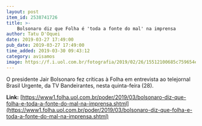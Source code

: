 ```yaml
---
layout: post
item_id: 2538741726
title: >-
    Bolsonaro diz que Folha é 'toda a fonte do mal' na imprensa
author: Tatu D'Oquei
date: 2019-03-27 17:49:00
pub_date: 2019-03-27 17:49:00
time_added: 2019-03-30 09:43:12
category: avisamos
image: https://f.i.uol.com.br/fotografia/2019/02/26/15512100685c759654e8cfc_1551210068_3x2_rt.jpg
---
```


O presidente Jair Bolsonaro fez críticas à Folha em entrevista ao telejornal Brasil Urgente, da TV Bandeirantes, nesta quinta-feira (28).

**Link:** [https://www1.folha.uol.com.br/poder/2019/03/bolsonaro-diz-que-folha-e-toda-a-fonte-do-mal-na-imprensa.shtml](https://www1.folha.uol.com.br/poder/2019/03/bolsonaro-diz-que-folha-e-toda-a-fonte-do-mal-na-imprensa.shtml)

